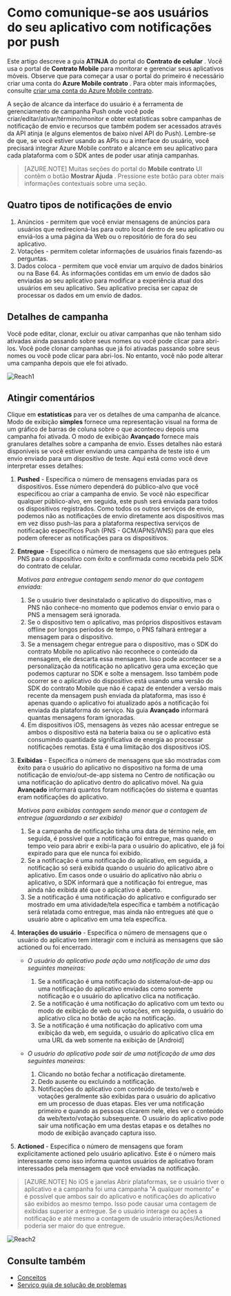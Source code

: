<properties 
   pageTitle="Interface de usuário do Azure contrato móvel - alcance" 
   description="Saiba como comunique-se aos usuários do seu aplicativo com notificações por push usando o contrato de celular do Azure" 
   services="mobile-engagement" 
   documentationCenter="" 
   authors="piyushjo" 
   manager="dwrede" 
   editor=""/>

<tags
   ms.service="mobile-engagement"
   ms.devlang="na"
   ms.topic="article"
   ms.tgt_pltfrm="mobile-multiple"
   ms.workload="mobile" 
   ms.date="08/19/2016"
   ms.author="piyushjo"/>


# <a name="how-to-reach-out-to-the-users-of-your-application-with-push-notifications"></a>Como comunique-se aos usuários do seu aplicativo com notificações por push

Este artigo descreve a guia **ATINJA** do portal do **Contrato de celular** . Você usa o portal de **Contrato Mobile** para monitorar e gerenciar seus aplicativos móveis. Observe que para começar a usar o portal do primeiro é necessário criar uma conta do **Azure Mobile contrato** . Para obter mais informações, consulte [criar uma conta do Azure Mobile contrato](mobile-engagement-create.md).

A seção de alcance da interface do usuário é a ferramenta de gerenciamento de campanha Push onde você pode criar/editar/ativar/término/monitor e obter estatísticas sobre campanhas de notificação de envio e recursos que também podem ser acessados através da API atinja (e alguns elementos de baixo nível API do Push). Lembre-se de que, se você estiver usando as APIs ou a interface do usuário, você precisará integrar Azure Mobile contrato e alcance em seu aplicativo para cada plataforma com o SDK antes de poder usar atinja campanhas.

>[AZURE.NOTE] Muitas seções do portal do **Mobile contrato** UI contêm o botão **Mostrar Ajuda** . Pressione este botão para obter mais informações contextuais sobre uma seção.

## <a name="four-types-of-push-notifications"></a>Quatro tipos de notificações de envio
1.    Anúncios - permitem que você enviar mensagens de anúncios para usuários que redirecioná-las para outro local dentro de seu aplicativo ou enviá-los a uma página da Web ou o repositório de fora do seu aplicativo. 
2.    Votações - permitem coletar informações de usuários finais fazendo-as perguntas.
3.    Dados coloca - permitem que você enviar um arquivo de dados binários ou na Base 64. As informações contidas em um envio de dados são enviadas ao seu aplicativo para modificar a experiência atual dos usuários em seu aplicativo. Seu aplicativo precisa ser capaz de processar os dados em um envio de dados.

## <a name="campaign-details"></a>Detalhes de campanha

Você pode editar, clonar, excluir ou ativar campanhas que não tenham sido ativadas ainda passando sobre seus nomes ou você pode clicar para abri-los. Você pode clonar campanhas que já foi ativadas passando sobre seus nomes ou você pode clicar para abri-los. No entanto, você não pode alterar uma campanha depois que ele foi ativado.
 
![Reach1][18]

## <a name="reach-feedback"></a>Atingir comentários

Clique em **estatísticas** para ver os detalhes de uma campanha de alcance. Modo de exibição **simples** fornece uma representação visual na forma de um gráfico de barras de coluna sobre o que aconteceu depois uma campanha foi ativada. O modo de exibição **Avançado** fornece mais granulares detalhes sobre a campanha de envio. Esses detalhes não estará disponíveis se você estiver enviando uma campanha de teste isto é um envio enviado para um dispositivo de teste. Aqui está como você deve interpretar esses detalhes:

1. **Pushed** - Especifica o número de mensagens enviadas para os dispositivos. Esse número dependerá do público-alvo que você especificou ao criar a campanha de envio. Se você não especificar qualquer público-alvo, em seguida, este push será enviada para todos os dispositivos registrados. Como todos os outros serviços de envio, podemos não as notificações de envio diretamente aos dispositivos mas em vez disso push-las para a plataforma respectiva serviços de notificação específicos Push (PNS - GCM/APNS/WNS) para que eles podem oferecer as notificações para os dispositivos. 

2.  **Entregue** - Especifica o número de mensagens que são entregues pela PNS para o dispositivo com êxito e confirmada como recebida pelo SDK do contrato de celular. 
        
    *Motivos para entregue contagem sendo menor do que contagem enviada:*
    
    1. Se o usuário tiver desinstalado o aplicativo do dispositivo, mas o PNS não conhece-no momento que podemos enviar o envio para o PNS a mensagem será ignorada.
    2. Se o dispositivo tem o aplicativo, mas próprios dispositivos estavam offline por longos períodos de tempo, o PNS falhará entregar a mensagem para o dispositivo. 
    3. Se a mensagem chegar entregue para o dispositivo, mas o SDK do contrato Mobile no aplicativo não reconhece o conteúdo da mensagem, ele descarta essa mensagem. Isso pode acontecer se a personalização da notificação no aplicativo gera uma exceção que podemos capturar no SDK e solte a mensagem. Isso também pode ocorrer se o aplicativo do dispositivo está usando uma versão do SDK do contrato Mobile que não é capaz de entender a versão mais recente da mensagem push enviada da plataforma, mas isso é apenas quando o aplicativo foi atualizado após a notificação foi enviada da plataforma do serviço. Na guia **Avançado** informará quantas mensagens foram ignoradas. 
    4. Em dispositivos iOS, mensagens às vezes não acessar entregue se ambos o dispositivo está na bateria baixa ou se o aplicativo está consumindo quantidade significativa de energia ao processar notificações remotas. Esta é uma limitação dos dispositivos iOS.   

3.  **Exibidas** - Especifica o número de mensagens que são mostradas com êxito para o usuário do aplicativo no dispositivo na forma de uma notificação de envio/out-de-app sistema no Centro de notificação ou uma notificação do aplicativo dentro do aplicativo móvel.  Na guia **Avançado** informará quantos foram notificações do sistema e quantas eram notificações do aplicativo. 
    
    *Motivos para exibidas contagem sendo menor que a contagem de entregue (aguardando a ser exibido)*
    
    1. Se a campanha de notificação tinha uma data de término nele, em seguida, é possível que a notificação foi entregue, mas quando o tempo veio para abrir e exibi-la para o usuário do aplicativo, ele já foi expirado para que ele nunca foi exibido.   
    2. Se a notificação é uma notificação do aplicativo, em seguida, a notificação só será exibida quando o usuário do aplicativo abre o aplicativo. Em casos onde o usuário do aplicativo não abriu o aplicativo, o SDK informará que a notificação foi entregue, mas ainda não exibida até que o aplicativo é aberto. 
    2. Se a notificação é uma notificação do aplicativo e configurado ser mostrado em uma atividade/tela específica e também a notificação será relatada como entregue, mas ainda não entregues até que o usuário abre o aplicativo em uma tela específica. 
    
4.  **Interações do usuário** - Especifica o número de mensagens que o usuário do aplicativo tem interagir com e incluirá as mensagens que são actioned ou foi encerrado. 

    - *O usuário do aplicativo pode ação uma notificação de uma das seguintes maneiras:*
            
        1. Se a notificação é uma notificação do sistema/out-de-app ou uma notificação do aplicativo enviadas como somente notificação e o usuário do aplicativo clica na notificação.
        2. Se a notificação é uma notificação do aplicativo com um texto ou modo de exibição de web ou votações, em seguida, o usuário do aplicativo clica no botão de ação na notificação.
        3. Se a notificação é uma notificação do aplicativo com uma exibição da web, em seguida, o usuário do aplicativo clica em uma URL da web somente na exibição de [Android]
    
    - *O usuário do aplicativo pode sair de uma notificação de uma das seguintes maneiras:*
    
        1. Clicando no botão fechar a notificação diretamente. 
        2. Dedo ausente ou excluindo a notificação. 
        3. Notificações do aplicativo com conteúdo de texto/web e votações geralmente são exibidas para o usuário do aplicativo em um processo de duas etapas. Eles ver uma notificação primeiro e quando as pessoas clicarem nele, eles ver o conteúdo da web/texto/votação subsequente. O usuário do aplicativo pode sair uma notificação em uma destas etapas e os detalhes no modo de exibição avançado captura isso. 

5.  **Actioned** - Especifica o número de mensagens que foram explicitamente actioned pelo usuário aplicativo. Este é o número mais interessante como isso informa quantos usuários de aplicativo foram interessados pela mensagem que você enviadas na notificação. 
 
> [AZURE.NOTE] No iOS e janelas Abrir plataformas, se o usuário tiver o aplicativo e a campanha foi uma campanha "A qualquer momento" e é possível que ambos sair do aplicativo e notificações do aplicativo são exibidos ao mesmo tempo. Isso pode causar uma contagem de exibidas superior a entregue. Se o usuário interage ou ações a notificação e até mesmo a contagem de usuário interações/Actioned poderia ser maior do que entregue. 


![Reach2][19]

## <a name="see-also"></a>Consulte também

- [Conceitos][Link 6]
- [Serviço guia de solução de problemas][Link 24]

<!--Image references-->
[1]: ./media/mobile-engagement-user-interface-navigation/navigation1.png
[2]: ./media/mobile-engagement-user-interface-home/home1.png
[3]: ./media/mobile-engagement-user-interface-home/home2.png
[4]: ./media/mobile-engagement-user-interface-home/home3.png
[5]: ./media/mobile-engagement-user-interface-home/home4.png
[6]: ./media/mobile-engagement-user-interface-home/home5.png
[7]: ./media/mobile-engagement-user-interface-my-account/myaccount1.png
[8]: ./media/mobile-engagement-user-interface-my-account/myaccount2.png
[9]: ./media/mobile-engagement-user-interface-my-account/myaccount3.png
[10]: ./media/mobile-engagement-user-interface-analytics/analytics1.png
[11]: ./media/mobile-engagement-user-interface-analytics/analytics2.png
[12]: ./media/mobile-engagement-user-interface-analytics/analytics3.png
[13]: ./media/mobile-engagement-user-interface-analytics/analytics4.png
[14]: ./media/mobile-engagement-user-interface-monitor/monitor1.png
[15]: ./media/mobile-engagement-user-interface-monitor/monitor2.png
[16]: ./media/mobile-engagement-user-interface-monitor/monitor3.png
[17]: ./media/mobile-engagement-user-interface-monitor/monitor4.png
[18]: ./media/mobile-engagement-user-interface-reach/reach1.png
[19]: ./media/mobile-engagement-user-interface-reach/reach2.png
[20]: ./media/mobile-engagement-user-interface-reach-campaign/Reach-Campaign1.png
[21]: ./media/mobile-engagement-user-interface-reach-campaign/Reach-Campaign2.png
[22]: ./media/mobile-engagement-user-interface-reach-campaign/Reach-Campaign3.png
[23]: ./media/mobile-engagement-user-interface-reach-campaign/Reach-Campaign4.png
[24]: ./media/mobile-engagement-user-interface-reach-campaign/Reach-Campaign5.png
[25]: ./media/mobile-engagement-user-interface-reach-campaign/Reach-Campaign6.png
[26]: ./media/mobile-engagement-user-interface-reach-campaign/Reach-Campaign7.png
[27]: ./media/mobile-engagement-user-interface-reach-campaign/Reach-Campaign8.png
[28]: ./media/mobile-engagement-user-interface-reach-campaign/Reach-Campaign9.png
[29]: ./media/mobile-engagement-user-interface-reach-criterion/Reach-Criterion1.png
[30]: ./media/mobile-engagement-user-interface-reach-content/Reach-Content1.png
[31]: ./media/mobile-engagement-user-interface-reach-content/Reach-Content2.png
[32]: ./media/mobile-engagement-user-interface-reach-content/Reach-Content3.png
[33]: ./media/mobile-engagement-user-interface-reach-content/Reach-Content4.png
[34]: ./media/mobile-engagement-user-interface-dashboard/dashboard1.png
[35]: ./media/mobile-engagement-user-interface-segments/segments1.png
[36]: ./media/mobile-engagement-user-interface-segments/segments2.png
[37]: ./media/mobile-engagement-user-interface-segments/segments3.png
[38]: ./media/mobile-engagement-user-interface-segments/segments4.png
[39]: ./media/mobile-engagement-user-interface-segments/segments5.png
[40]: ./media/mobile-engagement-user-interface-segments/segments6.png
[41]: ./media/mobile-engagement-user-interface-segments/segments7.png
[42]: ./media/mobile-engagement-user-interface-segments/segments8.png
[43]: ./media/mobile-engagement-user-interface-segments/segments9.png
[44]: ./media/mobile-engagement-user-interface-segments/segments10.png
[45]: ./media/mobile-engagement-user-interface-segments/segments11.png
[46]: ./media/mobile-engagement-user-interface-settings/settings1.png
[47]: ./media/mobile-engagement-user-interface-settings/settings2.png
[48]: ./media/mobile-engagement-user-interface-settings/settings3.png
[49]: ./media/mobile-engagement-user-interface-settings/settings4.png
[50]: ./media/mobile-engagement-user-interface-settings/settings5.png
[51]: ./media/mobile-engagement-user-interface-settings/settings6.png
[52]: ./media/mobile-engagement-user-interface-settings/settings7.png
[53]: ./media/mobile-engagement-user-interface-settings/settings8.png
[54]: ./media/mobile-engagement-user-interface-settings/settings9.png
[55]: ./media/mobile-engagement-user-interface-settings/settings10.png
[56]: ./media/mobile-engagement-user-interface-settings/settings11.png
[57]: ./media/mobile-engagement-user-interface-settings/settings12.png
[58]: ./media/mobile-engagement-user-interface-settings/settings13.png

<!--Link references-->
[Link 1]: mobile-engagement-user-interface.md
[Link 2]: mobile-engagement-troubleshooting-guide.md
[Link 3]: mobile-engagement-how-tos.md
[Link 4]: http://go.microsoft.com/fwlink/?LinkID=525553
[Link 5]: http://go.microsoft.com/fwlink/?LinkID=525554
[Link 6]: http://go.microsoft.com/fwlink/?LinkId=525555
[Link 7]: https://account.windowsazure.com/PreviewFeatures
[Link 8]: https://social.msdn.microsoft.com/Forums/azure/home?forum=azuremobileengagement
[Link 9]: http://azure.microsoft.com/services/mobile-engagement/
[Link 10]: http://azure.microsoft.com/documentation/services/mobile-engagement/
[Link 11]: http://azure.microsoft.com/pricing/details/mobile-engagement/
[Link 12]: mobile-engagement-user-interface-navigation.md
[Link 13]: mobile-engagement-user-interface-home.md
[Link 14]: mobile-engagement-user-interface-my-account.md
[Link 15]: mobile-engagement-user-interface-analytics.md
[Link 16]: mobile-engagement-user-interface-monitor.md
[Link 17]: mobile-engagement-user-interface-reach.md
[Link 18]: mobile-engagement-user-interface-segments.md
[Link 19]: mobile-engagement-user-interface-dashboard.md
[Link 20]: mobile-engagement-user-interface-settings.md
[Link 21]: mobile-engagement-troubleshooting-guide-analytics.md
[Link 22]: mobile-engagement-troubleshooting-guide-apis.md
[Link 23]: mobile-engagement-troubleshooting-guide-push-reach.md
[Link 24]: mobile-engagement-troubleshooting-guide-service.md
[Link 25]: mobile-engagement-troubleshooting-guide-sdk.md
[Link 26]: mobile-engagement-troubleshooting-guide-sr-info.md
[Link 27]: mobile-engagement-user-interface-reach-campaign.md
[Link 28]: mobile-engagement-user-interface-reach-criterion.md
[Link 29]: mobile-engagement-user-interface-reach-content.md
 
